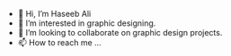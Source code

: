 - 👋 Hi, I’m Haseeb Ali
- 👀 I’m interested in graphic designing.
- 💞️ I’m looking to collaborate on graphic design projects.
- 📫 How to reach me ...

<!---
Haseeb5515/Haseeb5515 is a ✨ special ✨ repository because its `README.md` (this file) appears on your GitHub profile.
You can click the Preview link to take a look at your changes.
--->
